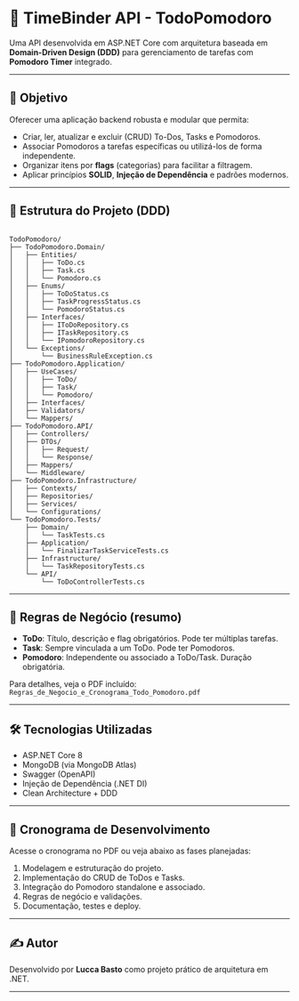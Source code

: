
# 📝 TimeBinder API - TodoPomodoro

Uma API desenvolvida em ASP.NET Core com arquitetura baseada em **Domain-Driven Design (DDD)** para gerenciamento de tarefas com **Pomodoro Timer** integrado.

---

## 🚀 Objetivo
Oferecer uma aplicação backend robusta e modular que permita:

- Criar, ler, atualizar e excluir (CRUD) To-Dos, Tasks e Pomodoros.
- Associar Pomodoros a tarefas específicas ou utilizá-los de forma independente.
- Organizar itens por **flags** (categorias) para facilitar a filtragem.
- Aplicar princípios **SOLID**, **Injeção de Dependência** e padrões modernos.

---

## 🧱 Estrutura do Projeto (DDD)
```

TodoPomodoro/
├── TodoPomodoro.Domain/
│   ├── Entities/
│   │   ├── ToDo.cs
│   │   ├── Task.cs
│   │   └── Pomodoro.cs
│   ├── Enums/
│   │   ├── ToDoStatus.cs
│   │   ├── TaskProgressStatus.cs
│   │   └── PomodoroStatus.cs
│   ├── Interfaces/
│   │   ├── IToDoRepository.cs
│   │   ├── ITaskRepository.cs
│   │   └── IPomodoroRepository.cs
│   └── Exceptions/
│       └── BusinessRuleException.cs
├── TodoPomodoro.Application/
│   ├── UseCases/
│   │   ├── ToDo/
│   │   ├── Task/
│   │   └── Pomodoro/
│   ├── Interfaces/
│   ├── Validators/
│   └── Mappers/
├── TodoPomodoro.API/
│   ├── Controllers/
│   ├── DTOs/
│   │   ├── Request/
│   │   └── Response/
│   ├── Mappers/
│   └── Middleware/
├── TodoPomodoro.Infrastructure/
│   ├── Contexts/
│   ├── Repositories/
│   ├── Services/
│   └── Configurations/
└── TodoPomodoro.Tests/
    ├── Domain/
    │   └── TaskTests.cs
    ├── Application/
    │   └── FinalizarTaskServiceTests.cs
    ├── Infrastructure/
    │   └── TaskRepositoryTests.cs
    └── API/
        └── ToDoControllerTests.cs

```

---

## 🧠 Regras de Negócio (resumo)
- **ToDo**: Título, descrição e flag obrigatórios. Pode ter múltiplas tarefas.
- **Task**: Sempre vinculada a um ToDo. Pode ter Pomodoros.
- **Pomodoro**: Independente ou associado a ToDo/Task. Duração obrigatória.

Para detalhes, veja o PDF incluído: `Regras_de_Negocio_e_Cronograma_Todo_Pomodoro.pdf`

---

## 🛠️ Tecnologias Utilizadas
- ASP.NET Core 8
- MongoDB (via MongoDB Atlas)
- Swagger (OpenAPI)
- Injeção de Dependência (.NET DI)
- Clean Architecture + DDD

---

## 📅 Cronograma de Desenvolvimento
Acesse o cronograma no PDF ou veja abaixo as fases planejadas:

1. Modelagem e estruturação do projeto.
2. Implementação do CRUD de ToDos e Tasks.
3. Integração do Pomodoro standalone e associado.
4. Regras de negócio e validações.
5. Documentação, testes e deploy.

---

## ✍️ Autor
Desenvolvido por **Lucca Basto** como projeto prático de arquitetura em .NET.

---
